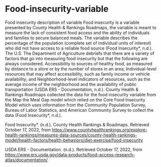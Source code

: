 # Food-insecurity-variable
Food insecurity description of variable
Food insecurity is a variable presented by County Health & Rankings Roadmaps, the variable is meant to measure the lack of consistent food access and the ability of individuals and families to secure balanced meals. The variable describes the percentage of the population (complete set of individual units of interest) who did not have access to a reliable food source (Food Insecurity*, n.d.). The U.S. The Department of Agriculture debriefs that there are a variety of factors that go into measuring food insecurity but that the following are always considered. 
Accessibility to sources of healthy food, as measured by distance to a store or by the number of stores in an area;
Individual-level resources that may affect accessibility, such as family income or vehicle availability; and
Neighborhood-level indicators of resources, such as the average income of the neighborhood and the availability of public transportation (USDA ERS - Documentation, n.d.).
County Health & Rankings Roadmaps collected the data for the food insecurity variable from the Map the Meal Gap model which relied on the Core Food Insecurity Model which uses information from the Community Population Survey, Bureau of Labor Statistics, and American Community Survey to collect the data (Food Insecurity*, n.d.). 


Food Insecurity*. (n.d.). County Health Rankings & Roadmaps. Retrieved October 17, 2022, from https://www.countyhealthrankings.org/explore-health-rankings/measures-data-sources/county-health-rankings-model/health-factors/health-behaviors/diet-exercise/food-insecurity

USDA ERS - Documentation. (n.d.). Retrieved October 17, 2022, from https://www.ers.usda.gov/data-products/food-access-research-atlas/documentation/

